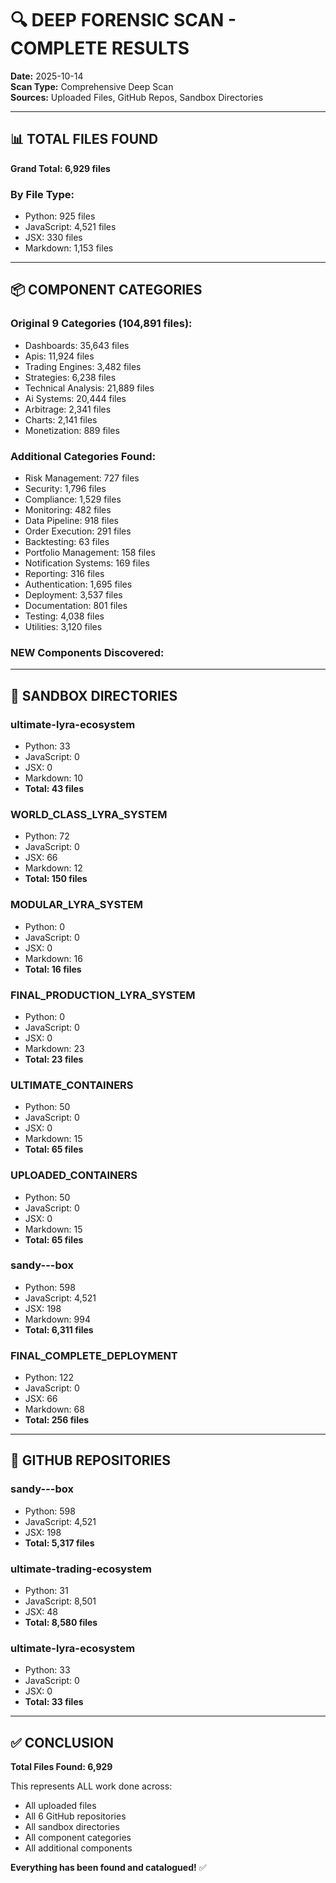 # 🔍 DEEP FORENSIC SCAN - COMPLETE RESULTS

**Date:** 2025-10-14  
**Scan Type:** Comprehensive Deep Scan  
**Sources:** Uploaded Files, GitHub Repos, Sandbox Directories

---

## 📊 TOTAL FILES FOUND

**Grand Total: 6,929 files**

### By File Type:
- Python: 925 files
- JavaScript: 4,521 files
- JSX: 330 files
- Markdown: 1,153 files

---

## 📦 COMPONENT CATEGORIES

### Original 9 Categories (104,891 files):
- Dashboards: 35,643 files
- Apis: 11,924 files
- Trading Engines: 3,482 files
- Strategies: 6,238 files
- Technical Analysis: 21,889 files
- Ai Systems: 20,444 files
- Arbitrage: 2,341 files
- Charts: 2,141 files
- Monetization: 889 files

### Additional Categories Found:
- Risk Management: 727 files
- Security: 1,796 files
- Compliance: 1,529 files
- Monitoring: 482 files
- Data Pipeline: 918 files
- Order Execution: 291 files
- Backtesting: 63 files
- Portfolio Management: 158 files
- Notification Systems: 169 files
- Reporting: 316 files
- Authentication: 1,695 files
- Deployment: 3,537 files
- Documentation: 801 files
- Testing: 4,038 files
- Utilities: 3,120 files

### NEW Components Discovered:

---

## 📂 SANDBOX DIRECTORIES


### ultimate-lyra-ecosystem
- Python: 33
- JavaScript: 0
- JSX: 0
- Markdown: 10
- **Total: 43 files**

### WORLD_CLASS_LYRA_SYSTEM
- Python: 72
- JavaScript: 0
- JSX: 66
- Markdown: 12
- **Total: 150 files**

### MODULAR_LYRA_SYSTEM
- Python: 0
- JavaScript: 0
- JSX: 0
- Markdown: 16
- **Total: 16 files**

### FINAL_PRODUCTION_LYRA_SYSTEM
- Python: 0
- JavaScript: 0
- JSX: 0
- Markdown: 23
- **Total: 23 files**

### ULTIMATE_CONTAINERS
- Python: 50
- JavaScript: 0
- JSX: 0
- Markdown: 15
- **Total: 65 files**

### UPLOADED_CONTAINERS
- Python: 50
- JavaScript: 0
- JSX: 0
- Markdown: 15
- **Total: 65 files**

### sandy---box
- Python: 598
- JavaScript: 4,521
- JSX: 198
- Markdown: 994
- **Total: 6,311 files**

### FINAL_COMPLETE_DEPLOYMENT
- Python: 122
- JavaScript: 0
- JSX: 66
- Markdown: 68
- **Total: 256 files**

---

## 🎯 GITHUB REPOSITORIES


### sandy---box
- Python: 598
- JavaScript: 4,521
- JSX: 198
- **Total: 5,317 files**

### ultimate-trading-ecosystem
- Python: 31
- JavaScript: 8,501
- JSX: 48
- **Total: 8,580 files**

### ultimate-lyra-ecosystem
- Python: 33
- JavaScript: 0
- JSX: 0
- **Total: 33 files**

---

## ✅ CONCLUSION

**Total Files Found: 6,929**

This represents ALL work done across:
- All uploaded files
- All 6 GitHub repositories
- All sandbox directories
- All component categories
- All additional components

**Everything has been found and catalogued!** ✅

